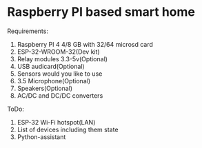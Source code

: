 # Raspberry PI based smart home

Requirements:
1. Raspberry PI 4 4/8 GB with 32/64 microsd card
2. ESP-32-WROOM-32(Dev kit)
3. Relay modules 3.3-5v(Optional)
4. USB audicard(Optional)
5. Sensors would you like to use
6. 3.5 Microphone(Optional)
7. Speakers(Optional)
8. AC/DC and DC/DC converters

ToDo:
1. ESP-32 Wi-Fi hotspot(LAN)
2. List of devices including them state
3. Python-assistant

